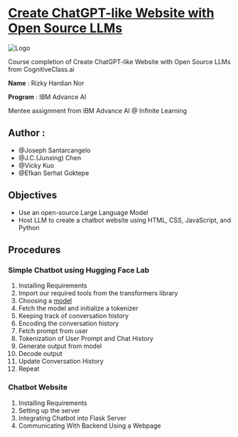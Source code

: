 # [Create ChatGPT-like Website with Open Source LLMs](https://cognitiveclass.ai/courses/course-v1:IBMSkillsNetwork+GPXX04ESEN+v1?authuser=0)

![Logo](https://cf-courses-data.s3.us.cloud-object-storage.appdomain.cloud/IBMSkillsNetwork-GPXX04ESEN/images/DALL%C2%B7E%202023-06-06%2009.38.20%20-%20a%20robot%20driving%20a%20convertible%20sports%20car%20towards%20the%20sunset%2C%20digital%20art.png)

Course completion of Create ChatGPT-like Website with Open Source LLMs from CognitiveClass.ai


**Name** : Rizky Hardian Nor

**Program** : IBM Advance AI

Mentee assignment from IBM Advance AI @ Infinite Learning

## **Author** : 
 * @Joseph Santarcangelo
 * @J.C.(Junxing) Chen
 * @Vicky Kuo
 * @Efkan Serhat Goktepe

## Objectives

 -  Use an open-source Large Language Model
 -  Host LLM to create a chatbot website using HTML, CSS, JavaScript, and Python


## Procedures


### Simple Chatbot using Hugging Face Lab
 1. Installing Requirements
 2. Import our required tools from the transformers library
 3. Choosing a [model](https://huggingface.co/models)
 4. Fetch the model and initialize a tokenizer
 5. Keeping track of conversation history
 6. Encoding the conversation history
 7. Fetch prompt from user
 8. Tokenization of User Prompt and Chat History
 9. Generate output from model
 10. Decode output
 11. Update Conversation History
 12. Repeat


### Chatbot Website
 1. Installing Requirements
 2. Setting up the server
 3. Integrating Chatbot into Flask Server
 4. Communicating With Backend Using a Webpage

